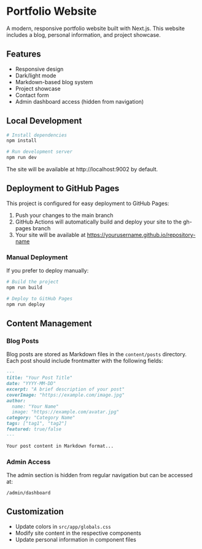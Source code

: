 # Portfolio Website

A modern, responsive portfolio website built with Next.js. This website includes a blog, personal information, and project showcase.

## Features

- Responsive design
- Dark/light mode
- Markdown-based blog system
- Project showcase
- Contact form
- Admin dashboard access (hidden from navigation)

## Local Development

```bash
# Install dependencies
npm install

# Run development server
npm run dev
```

The site will be available at http://localhost:9002 by default.

## Deployment to GitHub Pages

This project is configured for easy deployment to GitHub Pages:

1. Push your changes to the main branch
2. GitHub Actions will automatically build and deploy your site to the gh-pages branch
3. Your site will be available at https://yourusername.github.io/repository-name

### Manual Deployment

If you prefer to deploy manually:

```bash
# Build the project
npm run build

# Deploy to GitHub Pages
npm run deploy
```

## Content Management

### Blog Posts

Blog posts are stored as Markdown files in the `content/posts` directory. Each post should include frontmatter with the following fields:

```markdown
---
title: "Your Post Title"
date: "YYYY-MM-DD"
excerpt: "A brief description of your post"
coverImage: "https://example.com/image.jpg"
author:
  name: "Your Name"
  image: "https://example.com/avatar.jpg"
category: "Category Name"
tags: ["tag1", "tag2"]
featured: true/false
---

Your post content in Markdown format...
```

### Admin Access

The admin section is hidden from regular navigation but can be accessed at:

```
/admin/dashboard
```

## Customization

- Update colors in `src/app/globals.css`
- Modify site content in the respective components
- Update personal information in component files
